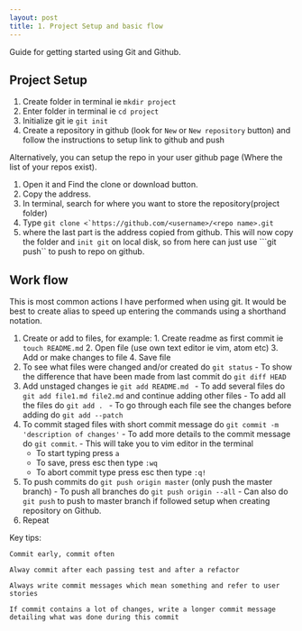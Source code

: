 ```yaml
---
layout: post
title: 1. Project Setup and basic flow
---
```

Guide for getting started using Git and Github.

## Project Setup

1. Create folder in terminal ie ```mkdir project```
2. Enter folder in terminal ie ```cd project```
3. Initialize git ie ```git init```
4. Create a repository in github (look for `New`  or `New repository` button) and follow the instructions to setup link to github and push

Alternatively, you can setup the repo in your user github page (Where the list of your repos exist).
  1. Open it and Find the clone or download button.
  2. Copy the address.
  3. In terminal, search for where you want to store the repository(project folder)
  4. Type ```git clone <`https://github.com/<username>/<repo name>.git```
  5. where the last part is the address copied from github. This will now copy the folder and `init git` on local disk, so from here can just use ```git push`` to push to repo on github.

## Work flow

This is most common actions I have performed when using git. It would be best to create alias to speed up entering the commands using a shorthand notation.

  1. Create or add to files, for example:
    1. Create readme as first commit ie ```touch README.md```
    2. Open file (use own text editor ie vim, atom etc)
    3. Add or make changes to file
    4. Save file
  2. To see what files were changed and/or created do ```git status```
    - To show the difference that have been made from last commit do ```git diff HEAD```
  3. Add unstaged changes ie ```git add README.md ```
    - To add several files do ``` git add file1.md file2.md``` and continue adding other files
    - To add all the files do ```git add . ```
    - To go through each file see the changes before adding do ```git add --patch```
  4. To commit staged files with short commit message do ```git commit -m 'description of changes'```
    - To add more details to the commit message do ```git commit```.
    - This will take you to vim editor in the terminal
      - To start typing press ```a```
      - To save, press esc then type ```:wq```
      - To abort commit type press esc then type ```:q!```
  5. To push commits do ```git push origin master``` (only push the master branch)
    - To push all branches do ```git push origin --all```
    - Can also do ```git push``` to push to master branch if followed setup when creating repository on Github.
  6. Repeat

Key tips:

`Commit early, commit often`

`Alway commit after each passing test and after a refactor`

`Always write commit messages which mean something and refer to user stories`

`If commit contains a lot of changes, write a longer commit message detailing what was done during this commit`
